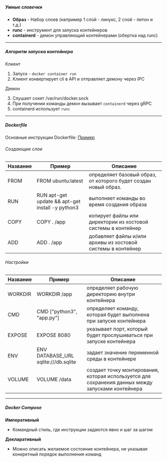 ##### Умные словечки

- **Образ** - Набор слоев (например 1 слой - линукс, 2 слой - питон и т.д.)
- **runc** - инструмент для запуска контейнеров
- **containerd** - демон управляющий контейнерами (обертка над runc)

---

##### Алгоритм запуска контейнера

Клиент

1. Запуск - `docker container run`
2. Клиент конвертирует cli в API и отправляет демону через IPC

Демон

3. Слушает сокет /var/run/docker.sock
4. При получении команды демон вызывает `containerd` через gRPC
5. containerd использует `runc`

---

##### Dockerfile

Основные инструкции Dockerfile: [Пример](/Containerization/Docker/EX_Dockerfile/Dockerfile)

###### Создающие слои

| Название | Пример                                     | Описание                                                                                                          |
| ---------------- | ------------------------------------------------ | ------------------------------------------------------------------------------------------------------------------------- |
| FROM             | FROM ubuntu:latest                               | определяет базовый образ,<br />от которого будет создан новый образ. |
| RUN              | RUN apt-get update && apt-get install -y python3 | выполняет команды во время создания образа                                           |
| COPY             | COPY . /app                                      | копирует файлы или директории из хостовой системы в контейнер        |
| ADD              | ADD . /app                                       | добавляет файлы и/или архивы из хостовой системы в контейнер        |

###### Настройки

| Название | Пример                         | Описание                                                                                                                                                                              |
| ---------------- | ------------------------------------ | --------------------------------------------------------------------------------------------------------------------------------------------------------------------------------------------- |
| WORKDIR          | WORKDIR /app                         | определяет рабочую директорию внутри контейнера                                                                                                    |
| CMD              | CMD ["python3", "app.py"]            | определяет команду, которая будет выполнена при запуске контейнера                                                                  |
| EXPOSE           | EXPOSE 8080                          | указывает порт, который будет прослушиваться при запуске контейнера                                                                |
| ENV              | ENV DATABASE_URL sqlite:///db.sqlite | задает значение переменной среды в контейнере                                                                                                         |
| VOLUME           | VOLUME /data                         | создает точку монтирования, которая используется для сохранения данных между<br />запусками контейнера |

---

##### Docker Compose

**Императивный**

- Командный стиль, где инструкции задаются явно и шаг за шагом

**Декларативный**

* Можно описать желаемое состояние контейнера, не указывая конкретный порядок выполнения команд
